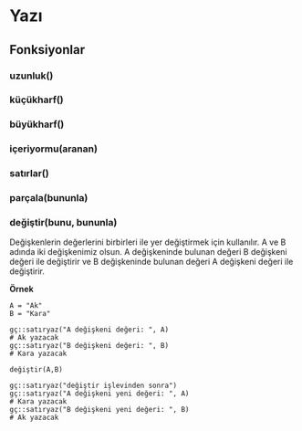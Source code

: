 # Yazı

## Fonksiyonlar

### uzunluk()

### küçükharf()

### büyükharf()

### içeriyormu(aranan)

### satırlar()

### parçala(bununla)

### değiştir(bunu, bununla)
Değişkenlerin değerlerini birbirleri ile yer değiştirmek için kullanılır. A ve B adında iki değişkenimiz olsun. A değişkeninde bulunan değeri B değişkeni değeri ile değiştirir ve B değişkeninde bulunan değeri A değişkeni değeri ile değiştirir.

**Örnek**
```
A = "Ak"
B = "Kara"

gç::satıryaz("A değişkeni değeri: ", A) 
# Ak yazacak
gç::satıryaz("B değişkeni değeri: ", B) 
# Kara yazacak

değiştir(A,B)

gç::satıryaz("değiştir işlevinden sonra")
gç::satıryaz("A değişkeni yeni değeri: ", A) 
# Kara yazacak
gç::satıryaz("B değişkeni yeni değeri: ", B) 
# Ak yazacak
```
